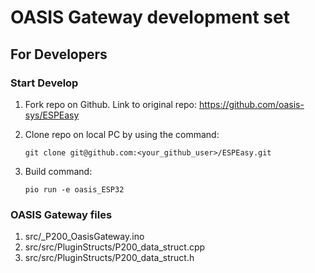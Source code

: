# OASIS Gateway development set

## For Developers

### Start Develop

1. Fork repo on Github. Link to original repo: https://github.com/oasis-sys/ESPEasy
2. Clone repo on local PC by using the command:

       git clone git@github.com:<your_github_user>/ESPEasy.git

3. Build command:

       pio run -e oasis_ESP32

### OASIS Gateway files

1. src/_P200_OasisGateway.ino
2. src/src/PluginStructs/P200_data_struct.cpp
3. src/src/PluginStructs/P200_data_struct.h
